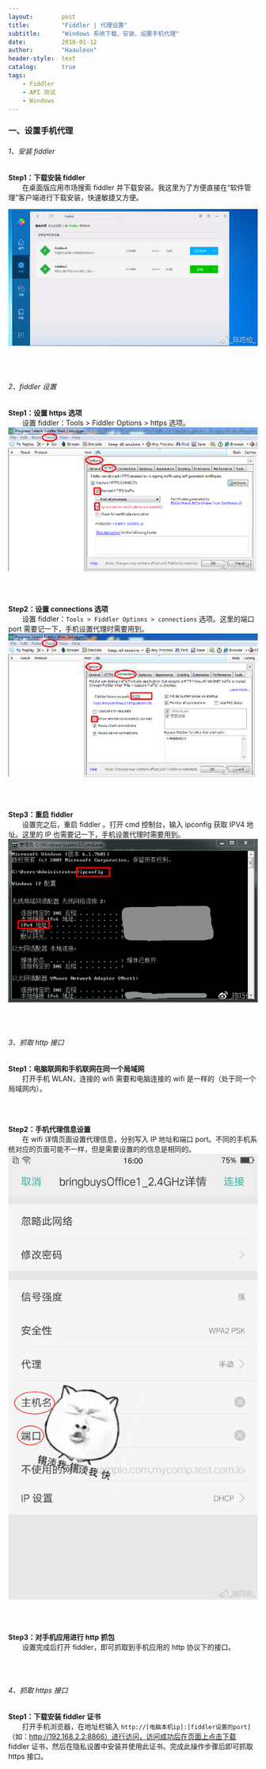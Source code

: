 ```yaml
---
layout:        post
title:         "Fiddler | 代理设置"
subtitle:      "Windows 系统下载、安装、设置手机代理"
date:          2018-01-12
author:        "Haauleon"
header-style:  text
catalog:       true
tags:
    - Fiddler
    - API 测试
    - Windows
---
```



### 一、设置手机代理

###### 1、安装 fiddler
**Step1：下载安装 fiddler**          
&emsp;&emsp;在桌面版应用市场搜索 fiddler 并下载安装。我这里为了方便直接在“软件管理”客户端进行下载安装，快速敏捷又方便。               

![](\img\in-post\post-fiddler\2018-01-12-fiddlder-set-1.png)           

<br>
<br>

###### 2、fiddler 设置
**Step1：设置 https 选项**         
&emsp;&emsp;设置 fiddler：Tools > Fiddler Options > https 选项。                               
![](\img\in-post\post-fiddler\2018-01-12-fiddlder-set-2.png)         

<br>
<br>

**Step2：设置 connections 选项**        
&emsp;&emsp;设置 fiddler：`Tools > Fiddler Options > connections` 选项。这里的端口 port 需要记一下，手机设置代理时需要用到。             
![](\img\in-post\post-fiddler\2018-01-12-fiddlder-set-3.png) 

<br>
<br>

**Step3：重启 fiddler**          
&emsp;&emsp;设置完之后，重启 fiddler 。打开 cmd 控制台，输入 ipconfig 获取 IPV4 地址。这里的 IP 也需要记一下，手机设置代理时需要用到。                             
![](\img\in-post\post-fiddler\2018-01-12-fiddlder-set-4.png)         

<br>
<br>

###### 3、抓取 http 接口
**Step1：电脑联网和手机联网在同一个局域网**                 
&emsp;&emsp;打开手机 WLAN，连接的 wifi 需要和电脑连接的 wifi 是一样的（处于同一个局域网内）。        

<br>
<br>

**Step2：手机代理信息设置**       
&emsp;&emsp;在 wifi 详情页面设置代理信息，分别写入 IP 地址和端口 port。不同的手机系统对应的页面可能不一样，但是需要设置的的信息是相同的。         
![](\img\in-post\post-fiddler\2018-01-12-fiddlder-set-5.png)      

<br>
<br>

**Step3：对手机应用进行 http 抓包**            
&emsp;&emsp;设置完成后打开 fiddler，即可抓取到手机应用的 http 协议下的接口。                             

<br><br>

###### 4、抓取 https 接口             
**Step1：下载安装 fiddler 证书**             
&emsp;&emsp;打开手机浏览器，在地址栏输入 `http://[电脑本机ip]:[fiddler设置的port]`（如：http://192.168.2.2:8866）进行访问，访问成功后在页面上点击下载 fiddler 证书，然后在隐私设置中安装并使用此证书。完成此操作步骤后即可抓取 https 接口。
